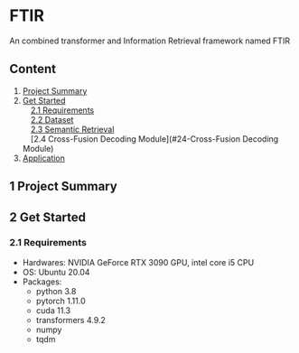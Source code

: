 # FTIR
An combined transformer and Information Retrieval framework named FTIR 
## Content
1. [Project Summary](#1-Project-Summary)<br>
2. [Get Started](#2-Get-Started)<br>
&ensp;&ensp;[2.1 Requirements](#21-Requirements)<br>
&ensp;&ensp;[2.2 Dataset](#22-Dataset)<br>
&ensp;&ensp;[2.3 Semantic Retrieval](#23-Semantic-Retrieval)<br>
&ensp;&ensp;[2.4 Cross-Fusion Decoding Module](#24-Cross-Fusion Decoding Module)<br>
3. [Application](#3-Application)<br>

## 1 Project Summary

## 2 Get Started
### 2.1 Requirements
* Hardwares: NVIDIA GeForce RTX 3090 GPU, intel core i5 CPU
* OS: Ubuntu 20.04
* Packages: 
  * python 3.8
  * pytorch 1.11.0
  * cuda 11.3
  * transformers 4.9.2
  * numpy
  * tqdm
